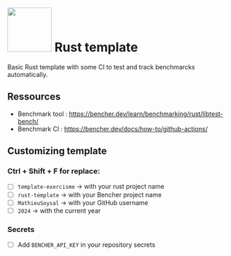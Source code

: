 # <img src="https://www.rust-lang.org/logos/rust-logo-blk.svg" width="100"> Rust template
Basic Rust template with some CI to test and track benchmarcks automatically.

## Ressources

- Benchmark tool : https://bencher.dev/learn/benchmarking/rust/libtest-bench/
- Benchmark CI : https://bencher.dev/docs/how-to/github-actions/

## Customizing template

### Ctrl + Shift + F for replace:
- [ ] `template-exercisme` -> with your rust project name
- [ ] `rust-template` -> with your Bencher project name
- [ ] `MathieuSoysal` -> with your GitHub username
- [ ] `2024` -> with the current year

### Secrets
- [ ] Add `BENCHER_API_KEY` in your repository secrets
